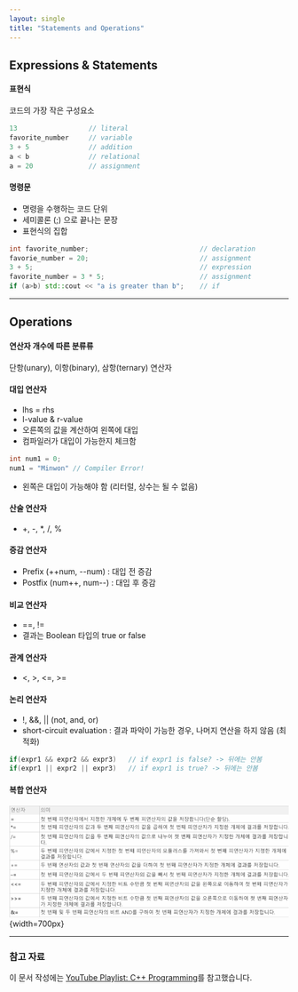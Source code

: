 ```yaml
---
layout: single
title: "Statements and Operations"
---
```


## Expressions & Statements

#### 표현식
코드의 가장 작은 구성요소

```cpp
13                  // literal
favorite_number     // variable
3 + 5               // addition
a < b               // relational
a = 20              // assignment
```

#### 명령문
- 명령을 수행하는 코드 단위
- 세미콜론 (;) 으로 끝나는 문장
- 표현식의 집합

```cpp
int favorite_number;                            // declaration
favorie_number = 20;                            // assignment
3 + 5;                                          // expression
favorite_number = 3 * 5;                        // assignment
if (a>b) std::cout << "a is greater than b";    // if
```

---

## Operations

#### 연산자 개수에 따른 분류류
단항(unary), 이항(binary), 삼항(ternary) 연산자

#### 대입 연산자
- lhs = rhs
- l-value & r-value
- 오른쪽의 값을 계산하여 왼쪽에 대입
- 컴파일러가 대입이 가능한지 체크함
  
```cpp
int num1 = 0;
num1 = "Minwon" // Compiler Error!
```
- 왼쪽은 대입이 가능해야 함 (리터럴, 상수는 될 수 없음)

#### 산술 연산자
- +, -, *, /, %

#### 증감 연산자
- Prefix (++num, --num) : 대입 전 증감
- Postfix (num++, num--) : 대입 후 증감

#### 비교 연산자
- ==, !=
- 결과는 Boolean 타입의 true or false

#### 관계 연산자
- <, >, <=, >=

#### 논리 연산자
- !, &&, || (not, and, or)
- short-circuit evaluation : 결과 파악이 가능한 경우, 나머지 연산을 하지 않음 (최적화)

```cpp
if(expr1 && expr2 && expr3)   // if expr1 is false? -> 뒤에는 안봄
if(expr1 || expr2 || expr3)   // if expr1 is true? -> 뒤에는 안봄
```

#### 복합 연산자

![복합연산자](../images/2025-02-03-Statements%20and%20Operations/복합연산자.png){width=700px}

---
### 참고 자료
이 문서 작성에는 [YouTube Playlist: C++ Programming][playlist]를 참고했습니다.

[playlist]: https://www.youtube.com/playlist?list=PLMcUoebWMS1nzhlx-NbD4KBGEP1UCUDF_